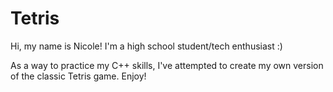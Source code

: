 # Tetris

Hi, my name is Nicole! I'm a high school student/tech enthusiast :)

As a way to practice my C++ skills, I've attempted to create my own version of the classic Tetris game. Enjoy!
